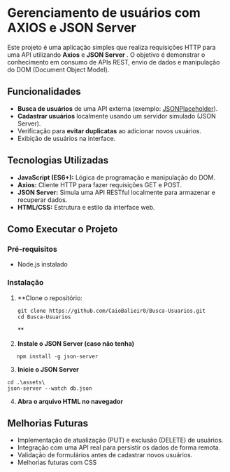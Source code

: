 # Gerenciamento de usuários com AXIOS e JSON Server

Este projeto é uma aplicação simples que realiza requisições HTTP para uma API utilizando **Axios** e **JSON Server** . O objetivo é demonstrar o conhecimento em consumo de APIs REST, envio de dados e manipulação do DOM (Document Object Model).

## Funcionalidades

- **Busca de usuários** de uma API externa (exemplo: [JSONPlaceholder](https://jsonplaceholder.typicode.com/)).
- **Cadastrar usuários** localmente usando um servidor simulado (JSON Server).
- Verificação para **evitar duplicatas** ao adicionar novos usuários.
- Exibição de usuários na interface.

## Tecnologias Utilizadas

- **JavaScript (ES6+):** Lógica de programação e manipulação do DOM.
- **Axios:** Cliente HTTP para fazer requisições GET e POST.
- **JSON Server:** Simula uma API RESTful localmente para armazenar e recuperar dados.
- **HTML/CSS:** Estrutura e estilo da interface web.

## Como Executar o Projeto

### Pré-requisitos

- Node.js instalado

### Instalação

1. \*\*Clone o repositório:

   ```
   git clone https://github.com/CaioBalieir0/Busca-Usuarios.git
   cd Busca-Usuarios
   ```

   \*\*
2. **Instale o JSON Server (caso não tenha)**

```
   npm install -g json-server

```

3. **Inicie o JSON Server**

```
cd .\assets\
json-server --watch db.json
```

4. **Abra o arquivo HTML no navegador**


## Melhorias Futuras

* Implementação de atualização (PUT) e exclusão (DELETE) de usuários.
* Integração com uma API real para persistir os dados de forma remota.
* Validação de formulários antes de cadastrar novos usuários.
* Melhorias futuras com CSS
